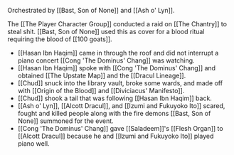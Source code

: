 Orchestrated by [[Bast, Son of None]] and [[Ash o' Lyn]].

The [[The Player Character Group]] conducted a raid on [[The Chantry]] to steal shit. [[Bast, Son of None]] used this as cover for a blood ritual requiring the blood of [[100 goats]].

- [[Hasan Ibn Haqim]] came in through the roof and did not interrupt a piano concert [[Cong 'The Dominus' Chang]] was watching.
- [[Hasan Ibn Haqim]] spoke with [[Cong 'The Dominus' Chang]] and obtained [[The Upstate Map]] and the [[Dracul Lineage]].
- [[Chud]] snuck into the library vault, broke some wards, and made off with [[Origin of the Blood]] and [[Diviciacus' Manifesto]].
- [[Chud]] shook a tail that was following [[Hasan Ibn Haqim]] back.
- [[Ash o' Lyn]], [[Alcott Dracul]], and [[Izumi and Fukuyoko Ito]] scared, fought and killed people along with the fire demons [[Bast, Son of None]] summoned for the event.
- [[Cong 'The Dominus' Chang]] gave [[Saladeem]]'s [[Flesh Organ]] to [[Alcott Dracul]] because he and [[Izumi and Fukuyoko Ito]] played piano well.